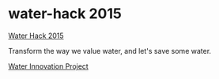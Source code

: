 # water-hack 2015

[Water Hack 2015](https://water-hack-2015.herokuapp.com)

Transform the way we value water, and let's save some water.

[Water Innovation Project](http://www.waterinnovationproject.com/hackathon-2/)
